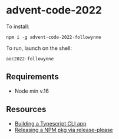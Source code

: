 # advent-code-2022

To install:

`npm i -g advent-code-2022-followynne`

To run, launch on the shell:

`aoc2022-followynne`

## Requirements

- Node min v.16

## Resources

- [Building a Typescript CLI app](https://dev.to/akshaynathan/building-a-typescript-cli-26h5)
- [Releasing a NPM pkg via release-please](https://github.com/marketplace/actions/release-please-action)
